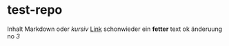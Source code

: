 # test-repo
Inhalt
Markdown oder *kursiv*
[Link](https://github.com/vikynm/test-repo/edit/main/README.md)
schonwieder ein **fetter** text 
ok änderuung no *3*
